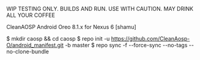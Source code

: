 WIP TESTING ONLY. BUILDS AND RUN. USE WITH CAUTION. MAY DRINK ALL YOUR COFFEE

CleanAOSP Android Oreo 8.1.x for Nexus 6 [shamu]

$ mkdir caosp && cd caosp
$ repo init -u https://github.com/CleanAosp-O/android_manifest.git -b master
$ repo sync -f --force-sync --no-tags --no-clone-bundle
